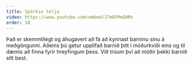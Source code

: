 ```yaml
---
title: Spörkin telja
video: https://www.youtube.com/embed/J7m8FMeQHMc
order: 10
---
```


Það er skemmtilegt og áhugavert að fá að kynnast barninu sínu á meðgöngunni. Aðeins þú getur upplifað barnið þitt í móðurkviði eins og til dæmis að finna fyrir hreyfingum þess. Við trúum því að móðir þekki barnið sitt best.
